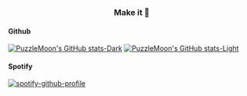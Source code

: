 <h3 align="center">Make it 🌙</h3>

#### Github
[![PuzzleMoon's GitHub stats-Dark](https://github-readme-stats-zeta-six-28.vercel.app/api?username=puzzlemoondev&theme=gruvbox&show_icons=true&show=reviews,prs_merged&hide_title=true&hide_border=true&bg_color=00000000#gh-dark-mode-only)](https://github.com/puzzlemoondev#gh-dark-mode-only)
[![PuzzleMoon's GitHub stats-Light](https://github-readme-stats-zeta-six-28.vercel.app/api?username=puzzlemoondev&theme=gruvbox_light&show_icons=true&show=reviews,prs_merged&hide_title=true&hide_border=true&bg_color=00000000#gh-light-mode-only)](https://github.com/puzzlemoondev#gh-light-mode-only)

#### Spotify
[![spotify-github-profile](https://spotify-github-profile.vercel.app/api/view?uid=316zpxovrgg4api2ayhc2uxxecwi&cover_image=true&theme=compact&show_offline=false&background_color=121212&interchange=false)](https://spotify-github-profile.vercel.app/api/view?uid=316zpxovrgg4api2ayhc2uxxecwi&redirect=true)
